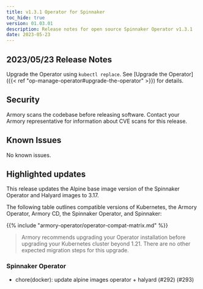 ```yaml
---
title: v1.3.1 Operator for Spinnaker
toc_hide: true
version: 01.03.01
description: Release notes for open source Spinnaker Operator v1.3.1
date: 2023-05-23
---
```


## 2023/05/23 Release Notes

Upgrade the Operator using `kubectl replace`. See [Upgrade the Operator]({{< ref "op-manage-operator#upgrade-the-operator" >}}) for details.

## Security

Armory scans the codebase before releasing software. Contact your Armory representative for information about CVE scans for this release.

## Known Issues

No known issues.

## Highlighted updates

This release updates the Alpine base image version of the Spinnaker Operator and Halyard images to 3.17.

The following table outlines compatible versions of Kubernetes, the Armory Operator, Armory CD, the Spinnaker Operator, and Spinnaker:

{{% include "armory-operator/operator-compat-matrix.md" %}}

>Armory recommends upgrading your Operator installation before upgrading your Kubernetes cluster beyond 1.21. There are no other expected migration steps for this upgrade.


### Spinnaker Operator

* chore(docker): update alpine images operator + halyard (#292) (#293)